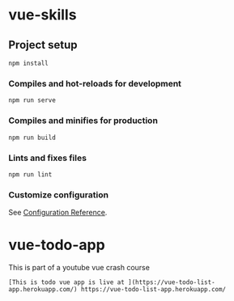 # vue-skills

## Project setup
```
npm install
```

### Compiles and hot-reloads for development
```
npm run serve
```

### Compiles and minifies for production
```
npm run build
```

### Lints and fixes files
```
npm run lint
```

### Customize configuration
See [Configuration Reference](https://cli.vuejs.org/config/).
# vue-todo-app
This is part of a youtube vue crash course
```
[This is todo vue app is live at ](https://vue-todo-list-app.herokuapp.com/) https://vue-todo-list-app.herokuapp.com/
